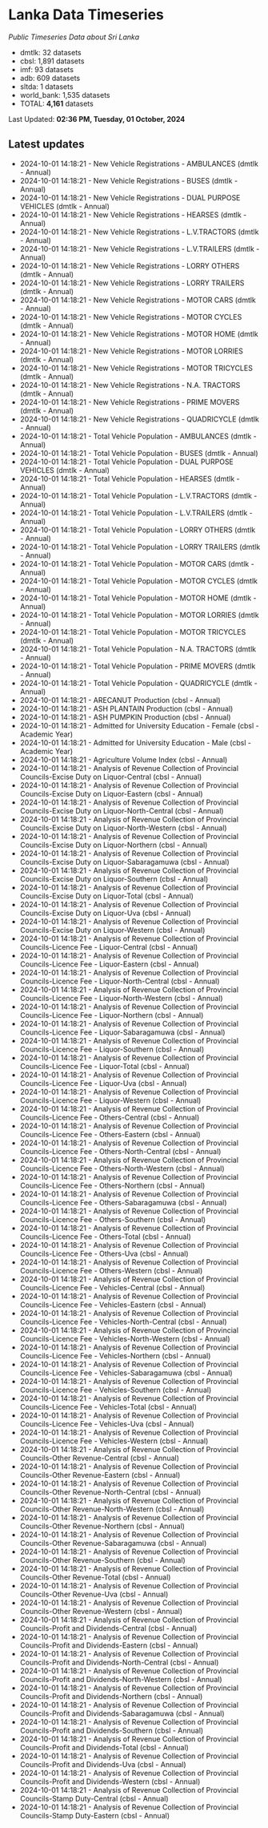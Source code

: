 # Lanka Data Timeseries
*Public Timeseries Data about Sri Lanka*

* dmtlk: 32 datasets
* cbsl: 1,891 datasets
* imf: 93 datasets
* adb: 609 datasets
* sltda: 1 datasets
* world_bank: 1,535 datasets
* TOTAL: **4,161** datasets

Last Updated: **02:36 PM, Tuesday, 01 October, 2024**

## Latest updates

* 2024-10-01 14:18:21 - New Vehicle Registrations - AMBULANCES (dmtlk - Annual)
* 2024-10-01 14:18:21 - New Vehicle Registrations - BUSES (dmtlk - Annual)
* 2024-10-01 14:18:21 - New Vehicle Registrations - DUAL PURPOSE VEHICLES (dmtlk - Annual)
* 2024-10-01 14:18:21 - New Vehicle Registrations - HEARSES (dmtlk - Annual)
* 2024-10-01 14:18:21 - New Vehicle Registrations - L.V.TRACTORS (dmtlk - Annual)
* 2024-10-01 14:18:21 - New Vehicle Registrations - L.V.TRAILERS (dmtlk - Annual)
* 2024-10-01 14:18:21 - New Vehicle Registrations - LORRY OTHERS (dmtlk - Annual)
* 2024-10-01 14:18:21 - New Vehicle Registrations - LORRY TRAILERS (dmtlk - Annual)
* 2024-10-01 14:18:21 - New Vehicle Registrations - MOTOR CARS (dmtlk - Annual)
* 2024-10-01 14:18:21 - New Vehicle Registrations - MOTOR CYCLES (dmtlk - Annual)
* 2024-10-01 14:18:21 - New Vehicle Registrations - MOTOR HOME (dmtlk - Annual)
* 2024-10-01 14:18:21 - New Vehicle Registrations - MOTOR LORRIES (dmtlk - Annual)
* 2024-10-01 14:18:21 - New Vehicle Registrations - MOTOR TRICYCLES (dmtlk - Annual)
* 2024-10-01 14:18:21 - New Vehicle Registrations - N.A. TRACTORS (dmtlk - Annual)
* 2024-10-01 14:18:21 - New Vehicle Registrations - PRIME MOVERS (dmtlk - Annual)
* 2024-10-01 14:18:21 - New Vehicle Registrations - QUADRICYCLE (dmtlk - Annual)
* 2024-10-01 14:18:21 - Total Vehicle Population - AMBULANCES (dmtlk - Annual)
* 2024-10-01 14:18:21 - Total Vehicle Population - BUSES (dmtlk - Annual)
* 2024-10-01 14:18:21 - Total Vehicle Population - DUAL PURPOSE VEHICLES (dmtlk - Annual)
* 2024-10-01 14:18:21 - Total Vehicle Population - HEARSES (dmtlk - Annual)
* 2024-10-01 14:18:21 - Total Vehicle Population - L.V.TRACTORS (dmtlk - Annual)
* 2024-10-01 14:18:21 - Total Vehicle Population - L.V.TRAILERS (dmtlk - Annual)
* 2024-10-01 14:18:21 - Total Vehicle Population - LORRY OTHERS (dmtlk - Annual)
* 2024-10-01 14:18:21 - Total Vehicle Population - LORRY TRAILERS (dmtlk - Annual)
* 2024-10-01 14:18:21 - Total Vehicle Population - MOTOR CARS (dmtlk - Annual)
* 2024-10-01 14:18:21 - Total Vehicle Population - MOTOR CYCLES (dmtlk - Annual)
* 2024-10-01 14:18:21 - Total Vehicle Population - MOTOR HOME (dmtlk - Annual)
* 2024-10-01 14:18:21 - Total Vehicle Population - MOTOR LORRIES (dmtlk - Annual)
* 2024-10-01 14:18:21 - Total Vehicle Population - MOTOR TRICYCLES (dmtlk - Annual)
* 2024-10-01 14:18:21 - Total Vehicle Population - N.A. TRACTORS (dmtlk - Annual)
* 2024-10-01 14:18:21 - Total Vehicle Population - PRIME MOVERS (dmtlk - Annual)
* 2024-10-01 14:18:21 - Total Vehicle Population - QUADRICYCLE (dmtlk - Annual)
* 2024-10-01 14:18:21 - ARECANUT Production (cbsl - Annual)
* 2024-10-01 14:18:21 - ASH PLANTAIN Production (cbsl - Annual)
* 2024-10-01 14:18:21 - ASH PUMPKIN Production (cbsl - Annual)
* 2024-10-01 14:18:21 - Admitted for University Education - Female (cbsl - Academic Year)
* 2024-10-01 14:18:21 - Admitted for University Education - Male (cbsl - Academic Year)
* 2024-10-01 14:18:21 - Agriculture Volume Index (cbsl - Annual)
* 2024-10-01 14:18:21 - Analysis of Revenue Collection of Provincial Councils-Excise Duty on Liquor-Central (cbsl - Annual)
* 2024-10-01 14:18:21 - Analysis of Revenue Collection of Provincial Councils-Excise Duty on Liquor-Eastern (cbsl - Annual)
* 2024-10-01 14:18:21 - Analysis of Revenue Collection of Provincial Councils-Excise Duty on Liquor-North-Central (cbsl - Annual)
* 2024-10-01 14:18:21 - Analysis of Revenue Collection of Provincial Councils-Excise Duty on Liquor-North-Western (cbsl - Annual)
* 2024-10-01 14:18:21 - Analysis of Revenue Collection of Provincial Councils-Excise Duty on Liquor-Northern (cbsl - Annual)
* 2024-10-01 14:18:21 - Analysis of Revenue Collection of Provincial Councils-Excise Duty on Liquor-Sabaragamuwa (cbsl - Annual)
* 2024-10-01 14:18:21 - Analysis of Revenue Collection of Provincial Councils-Excise Duty on Liquor-Southern (cbsl - Annual)
* 2024-10-01 14:18:21 - Analysis of Revenue Collection of Provincial Councils-Excise Duty on Liquor-Total (cbsl - Annual)
* 2024-10-01 14:18:21 - Analysis of Revenue Collection of Provincial Councils-Excise Duty on Liquor-Uva (cbsl - Annual)
* 2024-10-01 14:18:21 - Analysis of Revenue Collection of Provincial Councils-Excise Duty on Liquor-Western (cbsl - Annual)
* 2024-10-01 14:18:21 - Analysis of Revenue Collection of Provincial Councils-Licence Fee - Liquor-Central (cbsl - Annual)
* 2024-10-01 14:18:21 - Analysis of Revenue Collection of Provincial Councils-Licence Fee - Liquor-Eastern (cbsl - Annual)
* 2024-10-01 14:18:21 - Analysis of Revenue Collection of Provincial Councils-Licence Fee - Liquor-North-Central (cbsl - Annual)
* 2024-10-01 14:18:21 - Analysis of Revenue Collection of Provincial Councils-Licence Fee - Liquor-North-Western (cbsl - Annual)
* 2024-10-01 14:18:21 - Analysis of Revenue Collection of Provincial Councils-Licence Fee - Liquor-Northern (cbsl - Annual)
* 2024-10-01 14:18:21 - Analysis of Revenue Collection of Provincial Councils-Licence Fee - Liquor-Sabaragamuwa (cbsl - Annual)
* 2024-10-01 14:18:21 - Analysis of Revenue Collection of Provincial Councils-Licence Fee - Liquor-Southern (cbsl - Annual)
* 2024-10-01 14:18:21 - Analysis of Revenue Collection of Provincial Councils-Licence Fee - Liquor-Total (cbsl - Annual)
* 2024-10-01 14:18:21 - Analysis of Revenue Collection of Provincial Councils-Licence Fee - Liquor-Uva (cbsl - Annual)
* 2024-10-01 14:18:21 - Analysis of Revenue Collection of Provincial Councils-Licence Fee - Liquor-Western (cbsl - Annual)
* 2024-10-01 14:18:21 - Analysis of Revenue Collection of Provincial Councils-Licence Fee - Others-Central (cbsl - Annual)
* 2024-10-01 14:18:21 - Analysis of Revenue Collection of Provincial Councils-Licence Fee - Others-Eastern (cbsl - Annual)
* 2024-10-01 14:18:21 - Analysis of Revenue Collection of Provincial Councils-Licence Fee - Others-North-Central (cbsl - Annual)
* 2024-10-01 14:18:21 - Analysis of Revenue Collection of Provincial Councils-Licence Fee - Others-North-Western (cbsl - Annual)
* 2024-10-01 14:18:21 - Analysis of Revenue Collection of Provincial Councils-Licence Fee - Others-Northern (cbsl - Annual)
* 2024-10-01 14:18:21 - Analysis of Revenue Collection of Provincial Councils-Licence Fee - Others-Sabaragamuwa (cbsl - Annual)
* 2024-10-01 14:18:21 - Analysis of Revenue Collection of Provincial Councils-Licence Fee - Others-Southern (cbsl - Annual)
* 2024-10-01 14:18:21 - Analysis of Revenue Collection of Provincial Councils-Licence Fee - Others-Total (cbsl - Annual)
* 2024-10-01 14:18:21 - Analysis of Revenue Collection of Provincial Councils-Licence Fee - Others-Uva (cbsl - Annual)
* 2024-10-01 14:18:21 - Analysis of Revenue Collection of Provincial Councils-Licence Fee - Others-Western (cbsl - Annual)
* 2024-10-01 14:18:21 - Analysis of Revenue Collection of Provincial Councils-Licence Fee - Vehicles-Central (cbsl - Annual)
* 2024-10-01 14:18:21 - Analysis of Revenue Collection of Provincial Councils-Licence Fee - Vehicles-Eastern (cbsl - Annual)
* 2024-10-01 14:18:21 - Analysis of Revenue Collection of Provincial Councils-Licence Fee - Vehicles-North-Central (cbsl - Annual)
* 2024-10-01 14:18:21 - Analysis of Revenue Collection of Provincial Councils-Licence Fee - Vehicles-North-Western (cbsl - Annual)
* 2024-10-01 14:18:21 - Analysis of Revenue Collection of Provincial Councils-Licence Fee - Vehicles-Northern (cbsl - Annual)
* 2024-10-01 14:18:21 - Analysis of Revenue Collection of Provincial Councils-Licence Fee - Vehicles-Sabaragamuwa (cbsl - Annual)
* 2024-10-01 14:18:21 - Analysis of Revenue Collection of Provincial Councils-Licence Fee - Vehicles-Southern (cbsl - Annual)
* 2024-10-01 14:18:21 - Analysis of Revenue Collection of Provincial Councils-Licence Fee - Vehicles-Total (cbsl - Annual)
* 2024-10-01 14:18:21 - Analysis of Revenue Collection of Provincial Councils-Licence Fee - Vehicles-Uva (cbsl - Annual)
* 2024-10-01 14:18:21 - Analysis of Revenue Collection of Provincial Councils-Licence Fee - Vehicles-Western (cbsl - Annual)
* 2024-10-01 14:18:21 - Analysis of Revenue Collection of Provincial Councils-Other Revenue-Central (cbsl - Annual)
* 2024-10-01 14:18:21 - Analysis of Revenue Collection of Provincial Councils-Other Revenue-Eastern (cbsl - Annual)
* 2024-10-01 14:18:21 - Analysis of Revenue Collection of Provincial Councils-Other Revenue-North-Central (cbsl - Annual)
* 2024-10-01 14:18:21 - Analysis of Revenue Collection of Provincial Councils-Other Revenue-North-Western (cbsl - Annual)
* 2024-10-01 14:18:21 - Analysis of Revenue Collection of Provincial Councils-Other Revenue-Northern (cbsl - Annual)
* 2024-10-01 14:18:21 - Analysis of Revenue Collection of Provincial Councils-Other Revenue-Sabaragamuwa (cbsl - Annual)
* 2024-10-01 14:18:21 - Analysis of Revenue Collection of Provincial Councils-Other Revenue-Southern (cbsl - Annual)
* 2024-10-01 14:18:21 - Analysis of Revenue Collection of Provincial Councils-Other Revenue-Total (cbsl - Annual)
* 2024-10-01 14:18:21 - Analysis of Revenue Collection of Provincial Councils-Other Revenue-Uva (cbsl - Annual)
* 2024-10-01 14:18:21 - Analysis of Revenue Collection of Provincial Councils-Other Revenue-Western (cbsl - Annual)
* 2024-10-01 14:18:21 - Analysis of Revenue Collection of Provincial Councils-Profit and Dividends-Central (cbsl - Annual)
* 2024-10-01 14:18:21 - Analysis of Revenue Collection of Provincial Councils-Profit and Dividends-Eastern (cbsl - Annual)
* 2024-10-01 14:18:21 - Analysis of Revenue Collection of Provincial Councils-Profit and Dividends-North-Central (cbsl - Annual)
* 2024-10-01 14:18:21 - Analysis of Revenue Collection of Provincial Councils-Profit and Dividends-North-Western (cbsl - Annual)
* 2024-10-01 14:18:21 - Analysis of Revenue Collection of Provincial Councils-Profit and Dividends-Northern (cbsl - Annual)
* 2024-10-01 14:18:21 - Analysis of Revenue Collection of Provincial Councils-Profit and Dividends-Sabaragamuwa (cbsl - Annual)
* 2024-10-01 14:18:21 - Analysis of Revenue Collection of Provincial Councils-Profit and Dividends-Southern (cbsl - Annual)
* 2024-10-01 14:18:21 - Analysis of Revenue Collection of Provincial Councils-Profit and Dividends-Total (cbsl - Annual)
* 2024-10-01 14:18:21 - Analysis of Revenue Collection of Provincial Councils-Profit and Dividends-Uva (cbsl - Annual)
* 2024-10-01 14:18:21 - Analysis of Revenue Collection of Provincial Councils-Profit and Dividends-Western (cbsl - Annual)
* 2024-10-01 14:18:21 - Analysis of Revenue Collection of Provincial Councils-Stamp Duty-Central (cbsl - Annual)
* 2024-10-01 14:18:21 - Analysis of Revenue Collection of Provincial Councils-Stamp Duty-Eastern (cbsl - Annual)